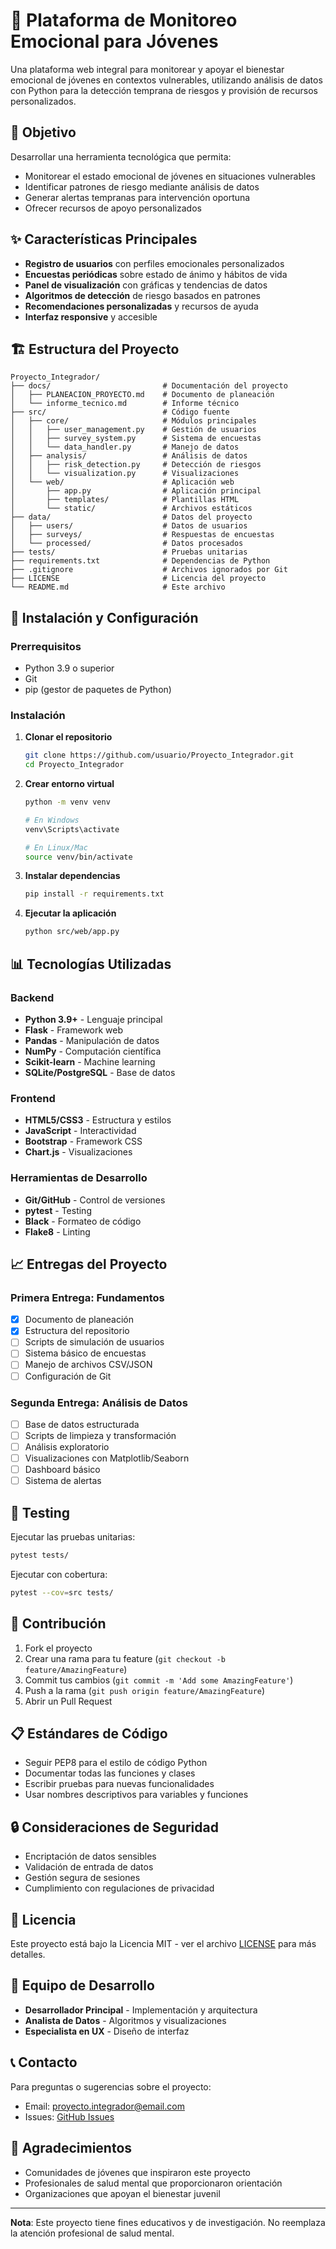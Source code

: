 # 🧠 Plataforma de Monitoreo Emocional para Jóvenes

Una plataforma web integral para monitorear y apoyar el bienestar emocional de jóvenes en contextos vulnerables, utilizando análisis de datos con Python para la detección temprana de riesgos y provisión de recursos personalizados.

## 🎯 Objetivo

Desarrollar una herramienta tecnológica que permita:
- Monitorear el estado emocional de jóvenes en situaciones vulnerables
- Identificar patrones de riesgo mediante análisis de datos
- Generar alertas tempranas para intervención oportuna
- Ofrecer recursos de apoyo personalizados

## ✨ Características Principales

- **Registro de usuarios** con perfiles emocionales personalizados
- **Encuestas periódicas** sobre estado de ánimo y hábitos de vida
- **Panel de visualización** con gráficas y tendencias de datos
- **Algoritmos de detección** de riesgo basados en patrones
- **Recomendaciones personalizadas** y recursos de ayuda
- **Interfaz responsive** y accesible

## 🏗️ Estructura del Proyecto

```
Proyecto_Integrador/
├── docs/                         # Documentación del proyecto
│   ├── PLANEACION_PROYECTO.md    # Documento de planeación
│   └── informe_tecnico.md        # Informe técnico
├── src/                          # Código fuente
│   ├── core/                     # Módulos principales
│   │   ├── user_management.py    # Gestión de usuarios
│   │   ├── survey_system.py      # Sistema de encuestas
│   │   └── data_handler.py       # Manejo de datos
│   ├── analysis/                 # Análisis de datos
│   │   ├── risk_detection.py     # Detección de riesgos
│   │   └── visualization.py      # Visualizaciones
│   └── web/                      # Aplicación web
│       ├── app.py                # Aplicación principal
│       ├── templates/            # Plantillas HTML
│       └── static/               # Archivos estáticos
├── data/                         # Datos del proyecto
│   ├── users/                    # Datos de usuarios
│   ├── surveys/                  # Respuestas de encuestas
│   └── processed/                # Datos procesados
├── tests/                        # Pruebas unitarias
├── requirements.txt              # Dependencias de Python
├── .gitignore                    # Archivos ignorados por Git
├── LICENSE                       # Licencia del proyecto
└── README.md                     # Este archivo
```

## 🚀 Instalación y Configuración

### Prerrequisitos
- Python 3.9 o superior
- Git
- pip (gestor de paquetes de Python)

### Instalación

1. **Clonar el repositorio**
   ```bash
   git clone https://github.com/usuario/Proyecto_Integrador.git
   cd Proyecto_Integrador
   ```

2. **Crear entorno virtual**
   ```bash
   python -m venv venv
   
   # En Windows
   venv\Scripts\activate
   
   # En Linux/Mac
   source venv/bin/activate
   ```

3. **Instalar dependencias**
   ```bash
   pip install -r requirements.txt
   ```

4. **Ejecutar la aplicación**
   ```bash
   python src/web/app.py
   ```

## 📊 Tecnologías Utilizadas

### Backend
- **Python 3.9+** - Lenguaje principal
- **Flask** - Framework web
- **Pandas** - Manipulación de datos
- **NumPy** - Computación científica
- **Scikit-learn** - Machine learning
- **SQLite/PostgreSQL** - Base de datos

### Frontend
- **HTML5/CSS3** - Estructura y estilos
- **JavaScript** - Interactividad
- **Bootstrap** - Framework CSS
- **Chart.js** - Visualizaciones

### Herramientas de Desarrollo
- **Git/GitHub** - Control de versiones
- **pytest** - Testing
- **Black** - Formateo de código
- **Flake8** - Linting

## 📈 Entregas del Proyecto

### Primera Entrega: Fundamentos
- [x] Documento de planeación
- [x] Estructura del repositorio
- [ ] Scripts de simulación de usuarios
- [ ] Sistema básico de encuestas
- [ ] Manejo de archivos CSV/JSON
- [ ] Configuración de Git

### Segunda Entrega: Análisis de Datos
- [ ] Base de datos estructurada
- [ ] Scripts de limpieza y transformación
- [ ] Análisis exploratorio
- [ ] Visualizaciones con Matplotlib/Seaborn
- [ ] Dashboard básico
- [ ] Sistema de alertas

## 🧪 Testing

Ejecutar las pruebas unitarias:
```bash
pytest tests/
```

Ejecutar con cobertura:
```bash
pytest --cov=src tests/
```

## 📝 Contribución

1. Fork el proyecto
2. Crear una rama para tu feature (`git checkout -b feature/AmazingFeature`)
3. Commit tus cambios (`git commit -m 'Add some AmazingFeature'`)
4. Push a la rama (`git push origin feature/AmazingFeature`)
5. Abrir un Pull Request

## 📋 Estándares de Código

- Seguir PEP8 para el estilo de código Python
- Documentar todas las funciones y clases
- Escribir pruebas para nuevas funcionalidades
- Usar nombres descriptivos para variables y funciones

## 🔒 Consideraciones de Seguridad

- Encriptación de datos sensibles
- Validación de entrada de datos
- Gestión segura de sesiones
- Cumplimiento con regulaciones de privacidad

## 📄 Licencia

Este proyecto está bajo la Licencia MIT - ver el archivo [LICENSE](LICENSE) para más detalles.

## 👥 Equipo de Desarrollo

- **Desarrollador Principal** - Implementación y arquitectura
- **Analista de Datos** - Algoritmos y visualizaciones
- **Especialista en UX** - Diseño de interfaz

## 📞 Contacto

Para preguntas o sugerencias sobre el proyecto:
- Email: proyecto.integrador@email.com
- Issues: [GitHub Issues](https://github.com/usuario/Proyecto_Integrador/issues)

## 🙏 Agradecimientos

- Comunidades de jóvenes que inspiraron este proyecto
- Profesionales de salud mental que proporcionaron orientación
- Organizaciones que apoyan el bienestar juvenil

---

**Nota**: Este proyecto tiene fines educativos y de investigación. No reemplaza la atención profesional de salud mental.
